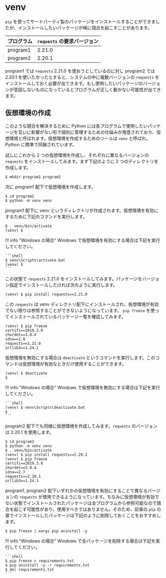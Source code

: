 # venv

`pip` を使ってサードパーティ製のパッケージをインストールすることができましたが、インストールしたいパッケージが稀に競合を起こすことがあります。

| プログラム | `requests` の要求バージョン |
|------------|-----------------------------|
| program1   | 2.21.0                      |
| program2   | 2.20.1                      |

program1 では `requests` 2.21.0 を使おうとしているのに対し program2 では 2.20.1 を使いたかったとすると、システムの中に複数バージョンの `requests` をインストールしておく必要が出てきます。もし使用したいパッケージのバージョンが意図しないものになっているとプログラムが正しく動かない可能性が出てきます。

## 仮想環境の作成

このような競合を解決するために Python には各プログラムで使用したいパッケージを互いに影響がない形で個別に管理するための仕組みが用意されており、仮想環境と呼ばれます。仮想環境を作成するためのツールは `venv` と呼ばれ、Python に標準で同梱されています。

試しにこれから 2 つの仮想環境を作成し、それぞれに異なるバージョンの `requests` をインストールしてみます。まず下記のように 2 つのディレクトリを作成します。

```shell
$ mkdir program1 program2
```

次に program1 配下で仮想環境を作成します。

```shell
$ cd program1
$ python -m venv venv
```

program1 配下に venv というディレクトリが作成されます。仮想環境を有効にするために下記のコマンドを実行します。

```shell
$ . venv/bin/activate
(venv) $
```

!!! info "Windows の場合"
    Windows で仮想環境を有効にする場合は下記を実行してください。

    ```shell
    $ venv\Scripts\activate.bat
    (venv) $
    ```

この状態で `requests` 2.21.0 をインストールしてみます。パッケージをバージョン指定でインストールしたければ次のように実行します。

```shell
(venv) $ pip install requests==2.21.0
```

この `requests` は venv ディレクトリ配下にインストールされ、仮想環境が有効でない限りは参照することができないようになっています。 `pip freeze` を使ってインストールされているパッケージ一覧を確認してみます。

```shell
(venv) $ pip freeze
certifi==2019.3.9
chardet==3.0.4
idna==2.8
requests==2.21.0
urllib3==1.24.1
```

仮想環境を無効にする場合は `deactivate` というコマンドを実行します。このコマンドは仮想環境が有効なときだけ使用することができます。

```shell
(venv) $ deactivate
$
```

!!! info "Windows の場合"
    Windows で仮想環境を無効にする場合は下記を実行してください。

    ```shell
    (venv) $ venv\Scripts\deactivate.bat
    $
    ```

program2 配下でも同様に仮想環境を作成してみます。`requests` のバージョンは 2.20.1 を使用します。

```shell
$ cd program2
$ python -m venv venv
$ . venv/bin/activate
(venv) $ pip install requests==2.20.1
(venv) $ pip freeze
certifi==2019.3.9
chardet==3.0.4
idna==2.7
requests==2.20.1
urllib3==1.24.1
```

program1, program2 配下いずれかの仮想環境を有効にすることで異なるバージョンの `requests` が使用できるようになっています。ちなみに仮想環境が有効でない状態でインストールされたパッケージは全プログラムから参照可能なので競合を起こす可能性があり、使用すべきではありません。そのため、前章の `pip` の章でインストールしたパッケージは下記のように削除しておくことをおすすめします。

```shell
$ pip freeze | xargs pip uninstall -y
```

!!! info "Windows の場合"
    Windows で全パッケージを削除する場合は下記を実行してください。

    ```shell
    $ pip freeze > requirements.txt
    $ pip uninstall -y -r requirements.txt
    $ del requirements.txt
    ```
